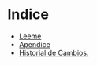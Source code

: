 # Indice

* [Leeme](README.md)
* [Apendice](apendice.md)
* [Historial de Cambios.](historial_de_cambios.md)

